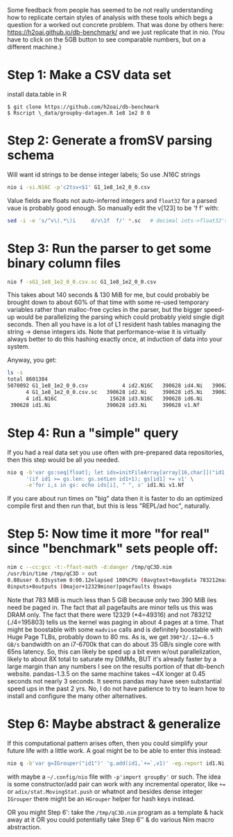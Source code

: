 Some feedback from people has seemed to be not really understanding how to
replicate certain styles of analysis with these tools which begs a question
for a worked out concrete problem.  That was done by others here:
https://h2oai.github.io/db-benchmark/ and we just replicate that in nio.  (You
have to click on the 5GB button to see comparable numbers, but on a different
machine.)

Step 1: Make a CSV data set
===========================

install data.table in R
```
$ git clone https://github.com/h2oai/db-benchmark
$ Rscript \_data/groupby-datagen.R 1e8 1e2 0 0
```
Step 2: Generate a fromSV parsing schema
========================================

Will want id strings to be dense integer labels; So use .N16C strings
```sh
nio i -si.N16C -p'c2tsv<$1' G1_1e8_1e2_0_0.csv
```
Value fields are floats not auto-inferred integers and `float32` for a parsed
vaue is probably good enough.  So manually edit the v[123] to be 'f f' with:
```sh
sed -i -e 's/^v\(.*\)i     d/v\1f  f/' *.sc   # decimal ints->float32's
```

Step 3: Run the parser to get some binary column files
======================================================
```sh
nio f -sG1_1e8_1e2_0_0.csv.sc G1_1e8_1e2_0_0.csv
```
This takes about 140 seconds & 130 MiB for me, but could probably be brought
down to about 60% of that time with some re-used temporary variables rather than
malloc-free cycles in the parser, but the bigger speed-up would be parallelizing
the parsing which could probably yield single digit seconds.  Then all you have
is a lot of L1 resident hash tables managing the string -> dense integers ids.
Note that performance-wise it is virtually always better to do this hashing
exactly once, at induction of data into your system.

Anyway, you get:
```sh
ls -s
total 8601384
5070092 G1_1e8_1e2_0_0.csv           4 id2.N16C   390628 id4.Ni   390628 v2.Nf
      4 G1_1e8_1e2_0_0.csv.sc   390628 id2.Ni     390628 id5.Ni   390628 v3.Nf
      4 id1.N16C                 15628 id3.N16C   390628 id6.Ni
 390628 id1.Ni                  390628 id3.Ni     390628 v1.Nf
```

Step 4: Run a "simple" query
============================
If you had a real data set you use often with pre-prepared data repositories,
then this step would be all you needed.
```sh
nio q -b'var gs:seq[float]; let ids=initFileArray[array[16,char]]("id1.N16C")'\
      '(if id1 >= gs.len: gs.setLen id1+1); gs[id1] += v1' \
      -e'for i,s in gs: echo ids[i], " ", s' id1.Ni v1.Nf
```
If you care about run times on "big" data then it is faster to do an optimized
compile first and then run that, but this is less "REPL/ad hoc", naturally.

Step 5: Now time it more "for real" since "benchmark" sets people off:
======================================================================
```sh
nim c --cc:gcc -t:-ffast-math -d:danger /tmp/qC3D.nim
/usr/bin/time /tmp/qC3D > out
0.08user 0.03system 0:00.12elapsed 100%CPU (0avgtext+0avgdata 783212maxresident)k
0inputs+0outputs (0major+12329minor)pagefaults 0swaps
```
Note that 783 MiB is much less than 5 GiB because only two 390 MiB iles need be
paged in.  The fact that all pagefaults are minor tells us this was DRAM only.
The fact that there were 12329 (\*4=49316) and not 783212 (./4=195803) tells us
the kernel was paging in about 4 pages at a time.  That might be boostable with
some `madvise` calls and is definitely boostable with Huge Page TLBs, probably
down to 80 ms.  As is, we get `390*2/.12=~6.5 GB/s` bandwidth on an i7-6700k
that can do about 35 GB/s single core with 65ns latency.  So, this can likely be
sped up a bit even w/out parallelization, likely to about 8X total to saturate
my DIMMs, BUT it's already faster by a large margin than any numbers I see on
the results portion of that db-bench website.  pandas-1.3.5 on the same machine
takes ~4X longer at 0.45 seconds not nearly 3 seconds.  It seems pandas may have
seen substantial speed ups in the past 2 yrs.  No, I do not have patience to try
to learn how to install and configure the many other alternatives.

Step 6: Maybe abstract & generalize
===================================
If this computational pattern arises often, then you could simplify your future
life with a little work.  A goal might be to be able to enter this instead:
```sh
nio q -b'var g=IGrouper("id1")' 'g.add(id1,`+=`,v1)' -eg.report id1.Ni v1.Nf
```
with maybe a `~/.config/nio` file with `-p'import groupBy'` or such.  The idea
is some constructor/add pair can work with any incremental operator, like `+=`
or `adix/stat.MovingStat.push` or whatnot and besides dense integer `IGrouper`
there might be an `HGrouper` helper for hash keys instead.

OR you might Step 6': take the `/tmp/qC3D.nim` program as a template & hack away
at it OR you could potentially take Step 6'' & do various Nim macro abstraction.

